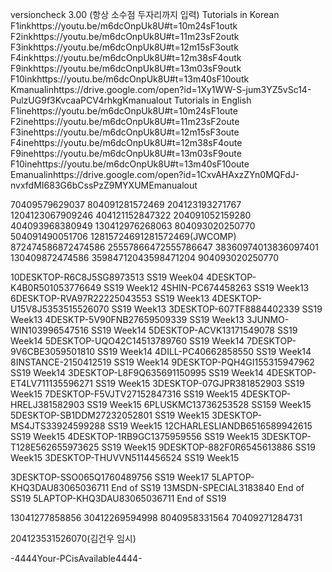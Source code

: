 versioncheck 3.00 (항상 소수점 두자리까지 입력) 
Tutorials in Korean F1inkhttps://youtu.be/m6dcOnpUk8U#t=10m24sF1outk F2inkhttps://youtu.be/m6dcOnpUk8U#t=11m23sF2outk F3inkhttps://youtu.be/m6dcOnpUk8U#t=12m15sF3outk F4inkhttps://youtu.be/m6dcOnpUk8U#t=12m38sF4outk F9inkhttps://youtu.be/m6dcOnpUk8U#t=13m03sF9outk F10inkhttps://youtu.be/m6dcOnpUk8U#t=13m40sF10outk Kmanualinhttps://drive.google.com/open?id=1Xy1WW-S-jum3YZ5vSc14-PulzUG9f3KvcaaPCV4rhkgKmanualout Tutorials in English F1inehttps://youtu.be/m6dcOnpUk8U#t=10m24sF1oute F2inehttps://youtu.be/m6dcOnpUk8U#t=11m23sF2oute F3inehttps://youtu.be/m6dcOnpUk8U#t=12m15sF3oute F4inehttps://youtu.be/m6dcOnpUk8U#t=12m38sF4oute F9inehttps://youtu.be/m6dcOnpUk8U#t=13m03sF9oute F10inehttps://youtu.be/m6dcOnpUk8U#t=13m40sF10oute Emanualinhttps://drive.google.com/open?id=1CxvAHAxzZYn0MQFdJ-nvxfdMI683G6bCssPzZ9MYXUMEmanualout

70409579629037 804091281572469 204123193271767 1204123067909246 404121152847322 204091052159280 404093968380949 130412976268063 
804093020250770 504091490051706
12815724691281572469(JWCOMP)  872474586872474586  25557866472555786647 38360974013836097401 130409872474586 35984712043598471204
904093020250770 

10DESKTOP-R6C8J5SG8973513 SS19 Week04
4DESKTOP-K4B0R501053776649 SS19 Week12
4SHIN-PC674458263 SS19 Week13
6DESKTOP-RVA97R22225043553 SS19 Week13
4DESKTOP-U15V8J5353515526070 SS19 Week13
3DESKTOP-607TF8884402339 SS19 Week13
4DESKTP-5V90FNB27659509339 SS19 Week13
3JUNMO-WIN103996547516 SS19 Week14
5DESKTOP-ACVK13171549078 SS19 Week14
5DESKTOP-UQO42C14513789760 SS19 Week14
7DESKTOP-9V6CBE3059501810 SS19 Week14
4DILL-PC40662858550 SS19 Week14
8INSTANCE-2150412519 SS19 Week14
9DESKTOP-PQH4GI155315947962 SS19 Week14
3DESKTOP-L8F9Q635691150995 SS19 Week14
4DESKTOP-ET4LV711135596271 SS19 Week15
3DESKTOP-07GJPR381852903 SS19 Week15
7DESKTOP-F5VJTV27152847316 SS19 Week15
4DESKTOP-HRELJ381582903 SS19 Week15
6PLUSKMC13736253528 SS159 Week15
5DESKTOP-SB1DDM27232052801 SS19 Week15
3DESKTOP-MS4JTS33924599288 SS19 Week15
12CHARLESLIANDB6516589942615 SS19 Week15
4DESKTOP-1RB9GC1375959556 SS19 Week15
3DESKTOP-T128E562655973625 SS19 Week15
9DESKTOP-882F0R6545613886 SS19 Week15
3DESKTOP-THUVVN5114456524 SS19 Week15


3DESKTOP-SSO065Q1760489756 SS19 Week17
5LAPTOP-KHQ3DAU83065036711 End of SS19
13MSDN-SPECIAL3183840 End of SS19
5LAPTOP-KHQ3DAU83065036711 End of SS19

13041277858856
30412269594998
8040958331564
70409271284731


204123531526070(김건우 임시)

-4444Your-PCisAvailable4444-
